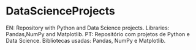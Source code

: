 # DataScienceProjects
EN: Repository with Python and Data Science projects. Libraries: Pandas,NumPy and Matplotlib. PT: Repositório com projetos de Python e Data Science. Bibliotecas usadas: Pandas, NumPy e Matplotlib.
